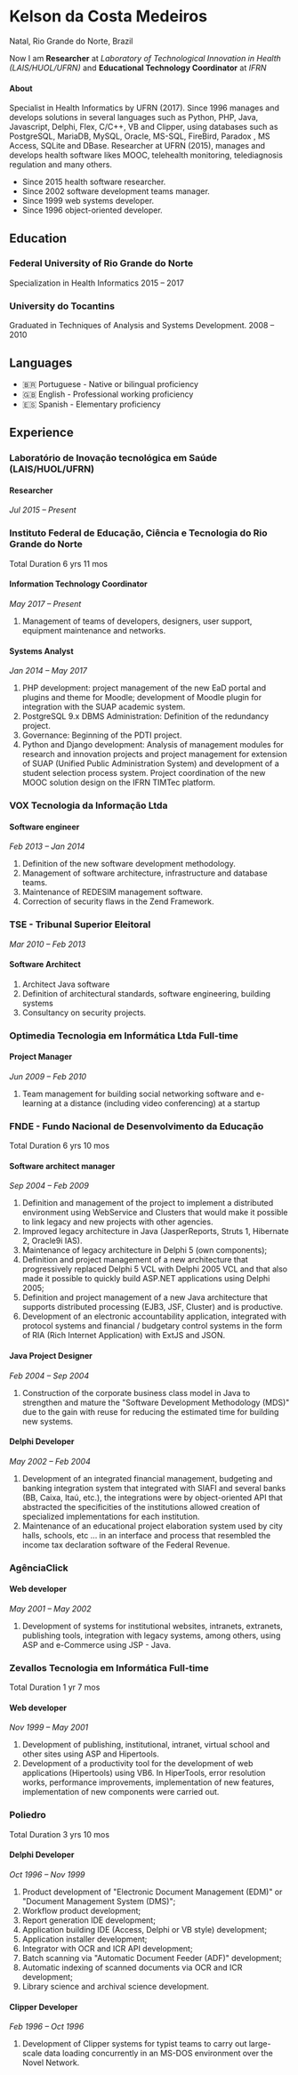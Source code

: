 #  Kelson da Costa Medeiros

Natal, Rio Grande do Norte, Brazil

Now I am **Researcher** at *Laboratory of Technological Innovation in Health (LAIS/HUOL/UFRN)* and **Educational Technology Coordinator** at *IFRN*


#### About

Specialist in Health Informatics by UFRN (2017). Since 1996 manages and develops solutions in several languages such as Python, PHP, Java, Javascript, Delphi, Flex, C/C++, VB and Clipper, using databases such as PostgreSQL, MariaDB, MySQL, Oracle, MS-SQL, FireBird, Paradox , MS Access, SQLite and DBase. Researcher at UFRN (2015), manages and develops health software likes MOOC, telehealth monitoring, telediagnosis regulation and many others.

* Since 2015 health software researcher.
* Since 2002 software development teams manager.
* Since 1999 web systems developer.
* Since 1996 object-oriented developer.


## Education

### Federal University of Rio Grande do Norte
Specialization in Health Informatics
2015 – 2017

### University do Tocantins
Graduated in Techniques of Analysis and Systems Development.
2008 – 2010



## Languages
* 🇧🇷 Portuguese - Native or bilingual proficiency
* 🇬🇧 English - Professional working proficiency
* 🇪🇸 Spanish - Elementary proficiency


## Experience


### Laboratório de Inovação tecnológica em Saúde (LAIS/HUOL/UFRN)

#### Researcher
*Jul 2015 – Present*


### Instituto Federal de Educação, Ciência e Tecnologia do Rio Grande do Norte
Total Duration 6 yrs 11 mos

#### Information Technology Coordinator
*May 2017 – Present*

1. Management of teams of developers, designers, user support, equipment maintenance and networks.

#### Systems Analyst
*Jan 2014 – May 2017*

1. PHP development: project management of the new EaD portal and plugins and theme for Moodle; development of Moodle plugin for integration with the SUAP academic system.
2. PostgreSQL 9.x DBMS Administration: Definition of the redundancy project.
3. Governance: Beginning of the PDTI project.
4. Python and Django development: Analysis of management modules for research and innovation projects and project management for extension of SUAP (Unified Public Administration System) and development of a student selection process system. Project coordination of the new MOOC solution design on the IFRN TIMTec platform. 


### VOX Tecnologia da Informação Ltda

#### Software engineer
*Feb 2013 – Jan 2014*

1. Definition of the new software development methodology.
2. Management of software architecture, infrastructure and database teams.
3. Maintenance of REDESIM management software.
4. Correction of security flaws in the Zend Framework. 


### TSE - Tribunal Superior Eleitoral
*Mar 2010 – Feb 2013*

#### Software Architect
1. Architect Java software
2. Definition of architectural standards, software engineering, building systems
3. Consultancy on security projects.


### Optimedia Tecnologia em Informática Ltda Full-time

#### Project Manager
*Jun 2009 – Feb 2010*

1. Team management for building social networking software and e-learning at a distance (including video conferencing) at a startup 


### FNDE - Fundo Nacional de Desenvolvimento da Educação
Total Duration 6 yrs 10 mos

#### Software architect manager
*Sep 2004 – Feb 2009*

1. Definition and management of the project to implement a distributed environment using WebService and Clusters that would make it possible to link legacy and new projects with other agencies.
2. Improved legacy architecture in Java (JasperReports, Struts 1, Hibernate 2, Oracle9i IAS).
3. Maintenance of legacy architecture in Delphi 5 (own components);
4. Definition and project management of a new architecture that progressively replaced Delphi 5 VCL with Delphi 2005 VCL and that also made it possible to quickly build ASP.NET applications using Delphi 2005;
5. Definition and project management of a new Java architecture that supports distributed processing (EJB3, JSF, Cluster) and is productive.
6. Development of an electronic accountability application, integrated with protocol systems and financial / budgetary control systems in the form of RIA (Rich Internet Application) with ExtJS and JSON. 

#### Java Project Designer
*Feb 2004 – Sep 2004*

1. Construction of the corporate business class model in Java to strengthen and mature the "Software Development Methodology (MDS)" due to the gain with reuse for reducing the estimated time for building new systems.

#### Delphi Developer
*May 2002 – Feb 2004*

1. Development of an integrated financial management, budgeting and banking integration system that integrated with SIAFI and several banks (BB, Caixa, Itaú, etc.), the integrations were by object-oriented API that abstracted the specificities of the institutions allowed creation of specialized implementations for each institution.
2. Maintenance of an educational project elaboration system used by city halls, schools, etc ... in an interface and process that resembled the income tax declaration software of the Federal Revenue.


### AgênciaClick

#### Web developer
*May 2001 – May 2002*

1. Development of systems for institutional websites, intranets, extranets, publishing tools, integration with legacy systems, among others, using ASP and e-Commerce using JSP - Java. 


### Zevallos Tecnologia em Informática Full-time
Total Duration 1 yr 7 mos

#### Web developer
*Nov 1999 – May 2001*

1. Development of publishing, institutional, intranet, virtual school and other sites using ASP and Hipertools.
2. Development of a productivity tool for the development of web applications (Hipertools) using VB6. In HiperTools, error resolution works, performance improvements, implementation of new features, implementation of new components were carried out.


### Poliedro
Total Duration 3 yrs 10 mos

#### Delphi Developer
*Oct 1996 – Nov 1999*

1. Product development of "Electronic Document Management (EDM)" or "Document Management System (DMS)";
2. Workflow product development;
3. Report generation IDE development;
4. Application building IDE (Access, Delphi or VB style) development;
5. Application installer development;
6. Integrator with OCR and ICR API development;
7. Batch scanning via "Automatic Document Feeder (ADF)" development;
8. Automatic indexing of scanned documents via OCR and ICR development;
9. Library science and archival science development.

#### Clipper Developer
*Feb 1996 – Oct 1996*

1. Development of Clipper systems for typist teams to carry out large-scale data loading concurrently in an MS-DOS environment over the Novel Network.
